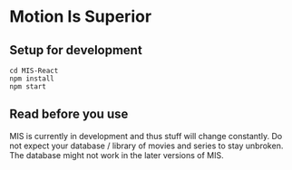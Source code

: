 # Motion Is Superior

## Setup for development
```
cd MIS-React
npm install
npm start
```

## Read before you use
MIS is currently in development and thus stuff will change constantly. Do not expect your database / library of movies and series to stay unbroken. The database might not work in the later versions of MIS.